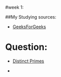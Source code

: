 #week 1:

##My Studying sources:
- [GeeksForGeeks](http://www.geeksforgeeks.org/sieve-of-eratosthenes/)

# Question:
- [Distinct Primes](http://www.spoj.com/problems/AMR11E/)

- [My solution]: (https://github.com/Yegizbayev/Algorithmtracking/blob/master/week1/Distinct%20Primes)


